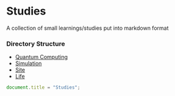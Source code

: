 # Studies
A collection of small learnings/studies put into markdown format

### Directory Structure
- [Quantum Computing](/quantum)
- [Simulation](/simulation)
- [Site](/site)
- [Life](/life)

```js
document.title = "Studies";
```
